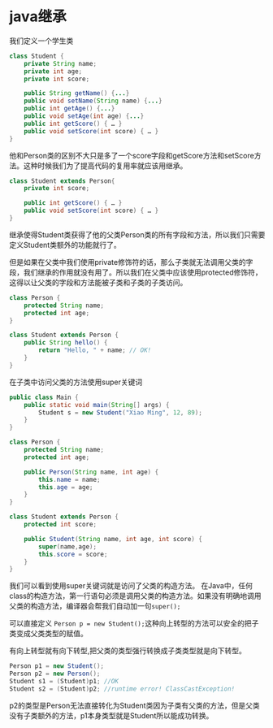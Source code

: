 # java继承
我们定义一个学生类
```java
class Student {
    private String name;
    private int age;
    private int score;

    public String getName() {...}
    public void setName(String name) {...}
    public int getAge() {...}
    public void setAge(int age) {...}
    public int getScore() { … }
    public void setScore(int score) { … }
}
```
他和Person类的区别不大只是多了一个score字段和getScore方法和setScore方法。这种时候我们为了提高代码的复用率就应该用继承。
```java
class Student extends Person{
    private int score;

    public int getScore() { … }
    public void setScore(int score) { … }
}
```
继承使得Student类获得了他的父类Person类的所有字段和方法，所以我们只需要定义Student类额外的功能就行了。

但是如果在父类中我们使用private修饰符的话，那么子类就无法调用父类的字段，我们继承的作用就没有用了。所以我们在父类中应该使用protected修饰符，这得以让父类的字段和方法能被子类和子类的子类访问。
```java
class Person {
    protected String name;
    protected int age;
}

class Student extends Person {
    public String hello() {
        return "Hello, " + name; // OK!
    }
}
```
在子类中访问父类的方法使用super关键词
```java
public class Main {
    public static void main(String[] args) {
        Student s = new Student("Xiao Ming", 12, 89);
    }
}

class Person {
    protected String name;
    protected int age;

    public Person(String name, int age) {
        this.name = name;
        this.age = age;
    }
}

class Student extends Person {
    protected int score;

    public Student(String name, int age, int score) {
        super(name,age);
        this.score = score;
    }
}
```
我们可以看到使用super关键词就是访问了父类的构造方法。
在Java中，任何class的构造方法，第一行语句必须是调用父类的构造方法。如果没有明确地调用父类的构造方法，编译器会帮我们自动加一句`super();`

可以直接定义 `Person p = new Student();`这种向上转型的方法可以安全的把子类变成父类类型的赋值。

有向上转型就有向下转型,把父类的类型强行转换成子类类型就是向下转型。
```java
Person p1 = new Student();
Person p2 = new Person();
Student s1 = (Student)p1; //OK
Student s2 = (Student)p2; //runtime error! ClassCastException!
```
p2的类型是Person无法直接转化为Student类因为子类有父类的方法，但是父类没有子类额外的方法，p1本身类型就是Student所以能成功转换。

